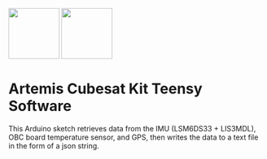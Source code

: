 <img src="https://hsfl.github.io/artemis/resources/logos/hsfl.png" width="100"> <img src="https://hsfl.github.io/artemis/resources/logos/uh_manoa.png" width="100">

# Artemis Cubesat Kit Teensy Software

This Arduino sketch retrieves data from the IMU (LSM6DS33 + LIS3MDL), OBC board temperature sensor, and GPS, then writes the data to a text file in the form of a json string. 
